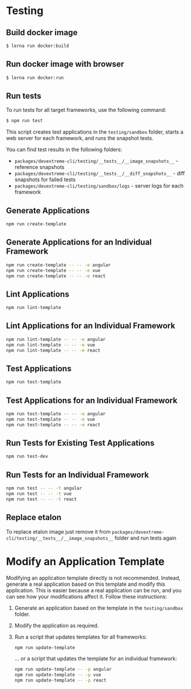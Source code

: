 # Testing

## Build docker image 
```sh
$ lerna run docker:build
```

## Run docker image with browser
```sh
$ lerna run docker:run
```

## Run tests 

To run tests for all target frameworks, use the following command:

```sh
$ npm run test
```

This script creates test applications in the `testing/sandbox` folder, starts a web server for each framework, and runs the snapshot tests.

You can find test results in the following folders:

- `packages/devextreme-cli/testing/__tests__/__image_snapshots__` - reference snapshots
- `packages/devextreme-cli/testing/__tests__/__diff_snapshots__` - diff snapshots for failed tests
- `packages/devextreme-cli/testing/sandbox/logs` - server logs for each framework

## Generate Applications

```sh
npm run create-template
```

## Generate Applications for an Individual Framework

```sh
npm run create-template -- -- -e angular
npm run create-template -- -- -e vue
npm run create-template -- -- -e react
```

## Lint Applications

```sh
npm run lint-template
```

## Lint Applications for an Individual Framework

```sh
npm run lint-template -- -- -e angular
npm run lint-template -- -- -e vue
npm run lint-template -- -- -e react
```

## Test Applications

```sh
npm run test-template
```

## Test Applications for an Individual Framework

```sh
npm run test-template -- -- -e angular
npm run test-template -- -- -e vue
npm run test-template -- -- -e react
```

## Run Tests for Existing Test Applications

```sh
npm run test-dev
```

## Run Tests for an Individual Framework

```sh
npm run test -- -- -t angular
npm run test -- -- -t vue
npm run test -- -- -t react
```

## Replace etalon

To replace etalon image just remove it from `packages/devextreme-cli/testing/__tests__/__image_snapshots__` folder and run tests again

# Modify an Application Template

Modifying an application template directly is not recommended. Instead, generate a real application based on this template and modify this application. This is easier because a real application can be run, and you can see how your modifications affect it. Follow these instructions:

1. Generate an application based on the template in the `testing/sandbox` folder.
2. Modify the application as required.
3. Run a script that updates templates for all frameworks:

    ```sh
    npm run update-template
    ```
    
    ... or a script that updates the template for an individual framework:

    ```sh
    npm run update-template -- -p angular
    npm run update-template -- -p vue
    npm run update-template -- -p react
    ```
